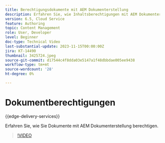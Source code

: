 ```yaml
---
title: Berechtigungsdokumente mit AEM Dokumenterstellung
description: Erfahren Sie, wie Inhaltsberechtigungen mit AEM Dokumenterstellung verwaltet werden.
version: 6.5, Cloud Service
feature: Authoring
topic: Content Management
role: User, Developer
level: Beginner
doc-type: Technical Video
last-substantial-update: 2023-11-15T00:00:00Z
jira: KT-14490
thumbnail: 3425724.jpeg
source-git-commit: d17544c4f8dda03e5147a1f48dbbdae005ee9438
workflow-type: tm+mt
source-wordcount: '28'
ht-degree: 0%

---
```



# Dokumentberechtigungen

{{edge-delivery-services}}

Erfahren Sie, wie Sie Dokumente mit AEM Dokumenterstellung berechtigen.

>[!VIDEO](https://video.tv.adobe.com/v/3425724/?learn=on)
